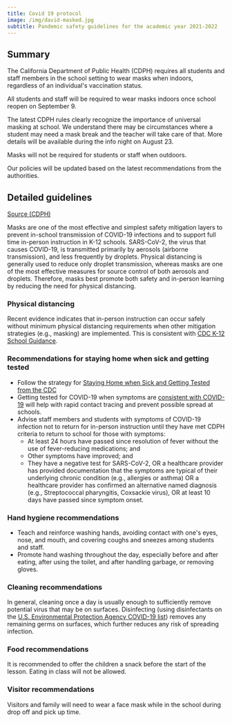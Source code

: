 ```yaml
---
title: Covid 19 protocol
image: /img/david-masked.jpg
subtitle: Pandemic safety guidelines for the academic year 2021-2022
---
```


## Summary

The California Department of Public Health (CDPH) requires all students and staff members in the school setting to wear masks when indoors, regardless of an individual's vaccination status.

All students and staff will be required to wear masks indoors once school reopen on September 9.

The latest CDPH rules clearly recognize the importance of universal masking at school. We understand there may be circumstances where a student may need a mask break and the teacher will take care of that. More details will be available during the info night on August 23.

Masks will not be required for students or staff when outdoors. 

Our policies will be updated based on the latest recommendations from the authorities.

## Detailed guidelines

[Source (CDPH)](https://www.cdph.ca.gov/Programs/CID/DCDC/Pages/COVID-19/K-12-Guidance-2021-22-School-Year.aspx)

Masks are one of the most effective and simplest safety mitigation layers to prevent in-school transmission of COVID-19 infections and to support full time in-person instruction in K-12 schools. SARS-CoV-2, the virus that causes COVID-19, is transmitted primarily by aerosols (airborne transmission), and less frequently by droplets. Physical distancing is generally used to reduce only droplet transmission, whereas masks are one of the most effective measures for source control of both aerosols and droplets. Therefore, masks best promote both safety and in-person learning by reducing the need for physical distancing. 

### Physical distancing 

Recent evidence indicates that in-person instruction can occur safely without minimum physical distancing requirements when other mitigation strategies (e.g., masking) are implemented.  This is consistent with [CDC K-12 School Guidance](https://www.cdc.gov/coronavirus/2019-ncov/community/schools-childcare/k-12-guidance.html).

### Recommendations for staying home when sick and getting tested

* Follow the strategy for [Staying Home when Sick and Getting Tested from the CDC](https://www.cdc.gov/coronavirus/2019-ncov/community/schools-childcare/k-12-guidance.html#anchor_1625661984621)
* Getting tested for COVID-19 when symptoms are [consistent with COVID-19](https://www.cdc.gov/coronavirus/2019-ncov/symptoms-testing/symptoms.html) will help with rapid contact tracing and prevent possible spread at schools.
* Advise staff members and students with symptoms of COVID-19 infection not to return for in-person instruction until they have met CDPH criteria to return to school for those with symptoms:
    - At least 24 hours have passed since resolution of fever without the use of fever-reducing medications; and
    - Other symptoms have improved; and
    - They have a negative test for SARS-CoV-2, OR a healthcare provider has provided documentation that the symptoms are typical of their underlying chronic condition (e.g., allergies or asthma) OR a healthcare provider has confirmed an alternative named diagnosis (e.g., Streptococcal pharyngitis, Coxsackie virus), OR at least 10 days have passed since symptom onset.

### Hand hygiene recommendations

* Teach and reinforce washing hands, avoiding contact with one's eyes, nose, and mouth, and covering coughs and sneezes among students and staff.
* Promote hand washing throughout the day, especially before and after eating, after using the toilet, and after handling garbage, or removing gloves.

### Cleaning recommendations

In general, cleaning once a day is usually enough to sufficiently remove potential virus that may be on surfaces. Disinfecting (using disinfectants on the [U.S. Environmental Protection Agency COVID-19 list](https://www.epa.gov/coronavirus/about-list-n-disinfectants-coronavirus-covid-19-0)) removes any remaining germs on surfaces, which further reduces any risk of spreading infection.

### Food recommendations

It is recommended to offer the children a snack before the start of the lesson. Eating in class will not be allowed.

### Visitor recommendations

Visitors and family will need to wear a face mask while in the school during drop off and pick up time.
